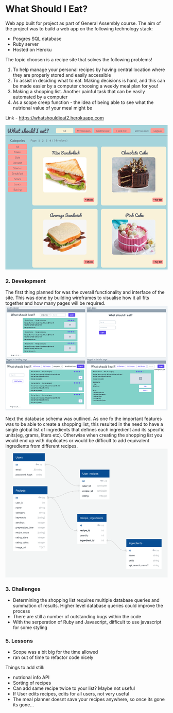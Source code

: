 # What Should I Eat?

Web app built for project as part of General Assembly course. The aim of the project was to build a web app on the following technology stack:
- Posgres SQL database
- Ruby server
- Hosted on Heroku

The topic choosen is a recipe site that solves the following problems!
1. To help manage your personal recipes by having central location where they are properly stored and easily accessible
2. To assist in deciding what to eat. Making decisions is hard, and this can be made easier by a computer choosing a weekly meal plan for you!
3. Making a shopping list. Another painful task that can be easily automated by a computer
4. As a scope creep function - the idea of being able to see what the nutrional value of your meal might be

Link - https://whatshouldieat2.herokuapp.com

![alt text](https://raw.githubusercontent.com/StephenDeVaux/what_should_I_eat/main/public/images/website.png)

### 2. Development

The first thing planned for was the overall functionality and interface of the site. This was done by building wireframes to visualise how it all fits together and how many pages will be required. 
![alt text](https://raw.githubusercontent.com/StephenDeVaux/what_should_I_eat/main/public/images/wireframes.png)

Next the database schema was outlined. As one fo the important features was to be able to create a shopping list, this resulted in the need to have a single global list of ingredients that defines each ingredient and its specific units(eg, grams, liters etc). Otherwise when creating the shopping list you would end up with duplicates or would be difficult to add equivalent ingredients from different recipes. 
![alt text](https://raw.githubusercontent.com/StephenDeVaux/what_should_I_eat/main/public/images/databaseSchema.png)

### 3. Challenges
- Determining the shopping list requires multiple database queries and summation of results. Higher level database queries could improve the process
- There are still a number of outstanding bugs within the code
- With the serperation of Ruby and Javascript, difficult to use javascript for some styling

### 5. Lessons
- Scope was a bit big for the time allowed
- ran out of time to refactor code nicely

Things to add still:
 - nutrional info API 
 - Sorting of recipes
 - Can add same recipe twice to your list? Maybe not useful
 - If User edits recipes, edits for all users, not very useful
 - The meal planner doesnt save your recipes anywhere, so once its gone its gone... 

